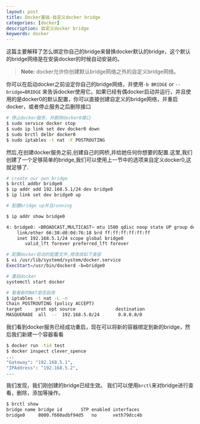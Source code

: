 ```yaml
---
layout: post
title: Docker基础-自定义docker bridge
categories: [docker]
description: 自定义docker bridge
keywords: docker
---
```

这篇主要解释了怎么绑定你自己的bridge来替换docker默认的bridge，这个默认的bridge网络是在安装docker的时候自动安装的。

> **Note:** docker允许你创建默认bridge网络之外的自定义bridge网络。

<!--more-->

你可以在启动docker之前设定你自己的bridge网络，并使用`-b BRIDGE` or `--bridge=BRIDGE` 来告诉docker使用它。如果已经有偶docker启动并运行，并且使用的是docker0的默认配置，你可以直接创建自定义的bridge网络，并重启docker，或者停止服务之后删除接口
```bash
# 停止docker服务，并删除docker0接口
$ sudo service docker stop
$ sudo ip link set dev docker0 down
$ sudo brctl delbr docker0
$ sudo iptables -t nat -F POSTROUTING
```

然后,在创建docker服务之前,创建自己的网桥,并给她任何你想要的配置.这里,我们创建了一个足够简单的bridge,我们可以使用上一节中的选项来自定义docker0,这就足够了.
```bash
# create our own bridge
$ brctl addbr bridge0
$ ip addr add 192.168.5.1/24 dev bridge0
$ ip link set dev bridge0 up

# 配置bridge up并且running

$ ip addr show bridge0

4: bridge0: <BROADCAST,MULTICAST> mtu 1500 qdisc noop state UP group default
    link/ether 66:38:d0:0d:76:18 brd ff:ff:ff:ff:ff:ff
    inet 192.168.5.1/24 scope global bridge0
       valid_lft forever preferred_lft forever

# 配置docker启动的配置文件,修改成如下类容
$ vi /usr/lib/systemd/system/docker.service
ExecStart=/usr/bin/dockerd -b=bridge0

# 重启docker
systemctl start docker

# 看看新的NAT是否启用
$ iptables -t nat -L -n
Chain POSTROUTING (policy ACCEPT)
target     prot opt source               destination         
MASQUERADE  all  --  192.168.5.0/24       0.0.0.0/0  
```
我们看到docker服务已经成功重启，现在可以将新的容器绑定到新的bridge，然后我们新建一个容器看看
```bash
$ docker run -tid test
$ docker inspect clever_spence
...
"Gateway": "192.168.5.1",
"IPAddress": "192.168.5.2",
...
```
我们发现，我们刚创建的bridge已经生效。
我们可以使用`brctl`来对bridge进行查看，删除，添加等操作。
```bash
$ brctl show
bridge name	bridge id		STP enabled	interfaces
bridge0		8000.f600adbf94d5	no		veth79dcc4b
```
